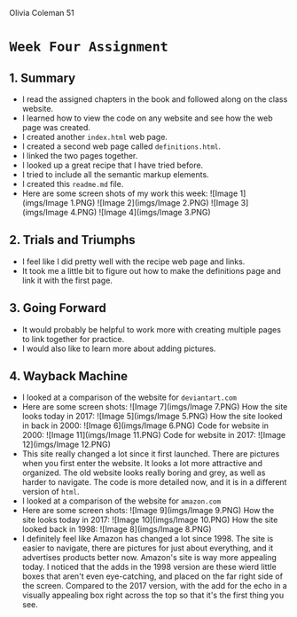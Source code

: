 Olivia Coleman 51

# `Week Four Assignment`

## 1. Summary
* I read the assigned chapters in the book and followed along on the class website.
* I learned how to view the code on any website and see how the web page was created.
* I created another `index.html` web page.
* I created a second web page called `definitions.html`.
* I linked the two pages together.
* I looked up a great recipe that I have tried before.
* I tried to include all the semantic markup elements.
* I created this `readme.md` file.
* Here are some screen shots of my work this week:
![Image 1](imgs/Image 1.PNG)
![Image 2](imgs/Image 2.PNG)
![Image 3](imgs/Image 4.PNG)
![Image 4](imgs/Image 3.PNG)

## 2. Trials and Triumphs
* I feel like I did pretty well with the recipe web page and links.
* It took me a little bit to figure out how to make the definitions page and link it with the first page.

## 3. Going Forward
* It would probably be helpful to work more with creating multiple pages to link together for practice.
* I would also like to learn more about adding pictures.

## 4. Wayback Machine
* I looked at a comparison of the website for `deviantart.com`
* Here are some screen shots:
![Image 7](imgs/Image 7.PNG)
How the site looks today in 2017:
![Image 5](imgs/Image 5.PNG)
How the site looked in back in 2000:
![Image 6](imgs/Image 6.PNG)
Code for website in 2000:
![Image 11](imgs/Image 11.PNG)
Code for website in 2017:
![Image 12](imgs/Image 12.PNG)
* This site really changed a lot since it first launched. There are pictures when you first enter the website. It looks a lot more attractive and organized. The old website looks really boring and grey, as well as harder to navigate. The code is more detailed now, and it is in a different version of `html`.
* I looked at a comparison of the website for `amazon.com`
* Here are some screen shots:
![Image 9](imgs/Image 9.PNG)
How the site looks today in 2017:
![Image 10](imgs/Image 10.PNG)
How the site looked back in 1998:
![Image 8](imgs/Image 8.PNG)
* I definitely feel like Amazon has changed a lot since 1998. The site is easier to navigate, there are pictures for just about everything, and it advertises products better now. Amazon's site is way more appealing today. I noticed that the adds in the 1998 version are these wierd little boxes that aren't even eye-catching, and placed on the far right side of the screen. Compared to the 2017 version, with the add for the echo in a visually appealing box right across the top so that it's the first thing you see.
